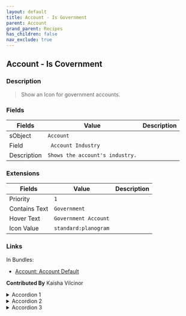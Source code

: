 ```yaml
---
layout: default
title: Account - Is Government
parent: Account
grand_parent: Recipes
has_children: false
nav_exclude: true
---
```


## Account - Is Covernment

### Description

> Show an Icon for government accounts.

### Fields

| Fields | Value | Description |
|-----------|-----------|--------------------------|
|sObject|`Account`
|Field|` Account Industry`|
|Description|`Shows the account's industry.`


### Extensions

| Fields | Value | Description |
|-----------|-----------|--------------------------|
|Priority|`1`
|Contains Text|`Government`
|Hover Text|`Government Account`
|Icon Value|`standard:planogram`

### Links

In Bundles:

* [Account: Account Default](bundle-account-key-details.md)

**Contributed By** Kaisha Vilcinor

<details>
  <summary>Accordion 1</summary>
  <p>Content for accordion 1.</p>
</details>

<details>
  <summary>Accordion 2</summary>
  <p>Content for accordion 2.</p>
</details>

<details>
  <summary>Accordion 3</summary>
  <p>Content for accordion 3.</p>
</details>